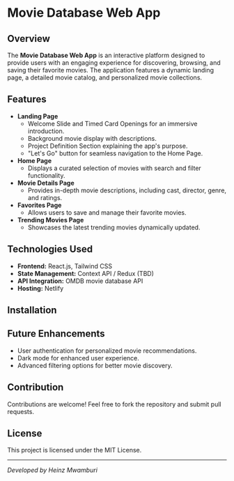 # Movie Database Web App

## Overview

The **Movie Database Web App** is an interactive platform designed to provide users with an engaging experience for discovering, browsing, and saving their favorite movies. The application features a dynamic landing page, a detailed movie catalog, and personalized movie collections.

## Features

- **Landing Page**
  - Welcome Slide and Timed Card Openings for an immersive introduction.
  - Background movie display with descriptions.
  - Project Definition Section explaining the app's purpose.
  - "Let's Go" button for seamless navigation to the Home Page.
- **Home Page**
  - Displays a curated selection of movies with search and filter functionality.
- **Movie Details Page**
  - Provides in-depth movie descriptions, including cast, director, genre, and ratings.
- **Favorites Page**
  - Allows users to save and manage their favorite movies.
- **Trending Movies Page**
  - Showcases the latest trending movies dynamically updated.

## Technologies Used

- **Frontend:** React.js, Tailwind CSS
- **State Management:** Context API / Redux (TBD)
- **API Integration:** OMDB movie database API
- **Hosting:** Netlify

## Installation

## Future Enhancements

- User authentication for personalized movie recommendations.
- Dark mode for enhanced user experience.
- Advanced filtering options for better movie discovery.

## Contribution

Contributions are welcome! Feel free to fork the repository and submit pull requests.

## License

This project is licensed under the MIT License.

---

_Developed by Heinz Mwamburi_
